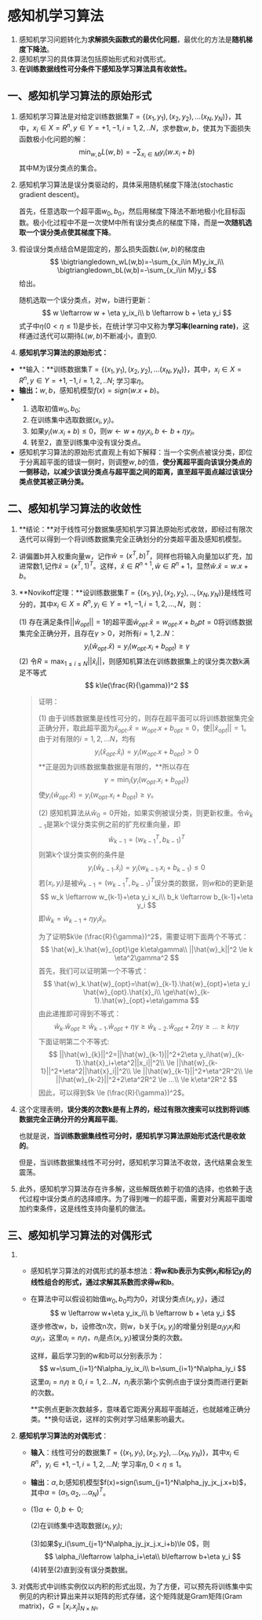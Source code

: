 # 感知机学习算法

1. 感知机学习问题转化为**求解损失函数式的最优化问题**，最优化的方法是**随机梯度下降法**。
2. 感知机学习的具体算法包括原始形式和对偶形式。
3. **在训练数据线性可分条件下感知及学习算法具有收敛性。**



## 一、感知机学习算法的原始形式

1. 感知机学习算法是对给定训练数据集$T=\{(x_1,y_1),(x_2,y_2),...(x_N,y_N)\}$，其中，$x_i\in X=R^n,y\in Y = {+1,-1},i=1,2,..N$，求参数$w,b$，使其为下面损失函数极小化问题的解：
   $$
   \min_{w,b}L(w,b)=-\sum_{x_i \in M}y_i(w.x_i+b)
   $$
   其中M为误分类点的集合。

2. 感知机学习算法是误分类驱动的，具体采用随机梯度下降法(stochastic gradient descent)。

   首先，任意选取一个超平面$w_0,b_0$，然后用梯度下降法不断地极小化目标函数。极小化过程中不是一次使M中所有误分类点的梯度下降，而是**一次随机选取一个误分类点使其梯度下降**。

3. 假设误分类点结合M是固定的，那么损失函数$L(w,b)$的梯度由
   $$
   \bigtriangledown_wL(w,b)=-\sum_{x_i\in M}y_ix_i\\
   \bigtriangledown_bL(w,b)=-\sum_{x_i\in M}y_i
   $$
   给出。

   随机选取一个误分类点，对w，b进行更新：
   $$
   w \leftarrow w + \eta y_ix_i\\
   b \leftarrow b + \eta y_i
   $$
   式子中$\eta(0<\eta \le1)$是步长，在统计学习中又称为**学习率(learning rate)**，这样通过迭代可以期待$L(w,b)$不断减小，直到0.

4. **感知机学习算法的原始形式：**

+ **输入：**训练数据集$T=\{(x_1,y_1),(x_2,y_2),...(x_N,y_N)\}$，其中，$x_i\in X=R^n,y\in Y = {+1,-1},i=1,2,..N$; 学习率$\eta$。
+ **输出：**$w,b$，感知机模型$f(x)=sign(w.x+b)$。
+ 1.  选取初值$w_0,b_0$;
  2. 在训练集中选取数据$(x_i,y_i)$。
  3. 如果$y_i(w.x_i+b)\le 0$，则$w \leftarrow w+\eta y_ix_i, b \leftarrow b+\eta y_i$。
  4. 转至2，直至训练集中没有误分类点。
+ 感知机学习算法的原始形式直观上有如下解释：当一个实例点被误分类，即位于分离超平面的错误一侧时，则调整$w,b$的值，**使分离超平面向该误分类点的一侧移动，以减少该误分类点与超平面之间的距离，直至超平面点越过该误分类点使其被正确分类。**



## 二、感知机学习算法的收敛性

1. **结论：**对于线性可分数据集感知机学习算法原始形式收敛，即经过有限次迭代可以得到一个将训练数据集完全正确划分的分类超平面及感知机模型。

2. 讲偏置b并入权重向量w，记作$\hat{w}=(x^T,b)^T$，同样也将输入向量加以扩充，加进常数1,记作$\hat{x}=(x^T,1)^T$。这样，$\hat{x}\in R^{n+1},\hat{w}\in R^n+1$，显然$\hat{w}.\hat{x}=w.x+b$。

3. **Novikoff定理：**设训练数据集$T=\{(x_1,y_1),(x_2,y_2),..,(x_N,y_N)\}$是线性可分的，其中$x_i\in X = R^n,y_i\in Y = {+1,-1},i=1,2,...,N$，则：

   (1) 存在满足条件$||\hat{w}_{opt}||=1$的超平面$\hat{w}_{opt}.\hat{x}=w_{opt}.x+b_opt=0$将训练数据集完全正确分开，且存在$\gamma>0$，对所有$i=1,2..N$：
   $$
   y_i(\hat{w}_{opt}.\hat{x})=y_i(w_{opt}.x_i+b_{opt})\ge \gamma
   $$
   (2) 令$R=\max_{1\le i \le N}||\hat{x}_i||$，则感知机算法在训练数据集上的误分类次数k满足不等式
   $$
   k\le(\frac{R}{\gamma})^2
   $$

   > 证明：
   >
   > (1) 由于训练数据集是线性可分的，则存在超平面可以将训练数据集完全正确分开，取此超平面为$\hat{x}_{opt}.\hat{x}=w_{opt}.x+b_{opt}=0$，使$||\hat{x}_{opt}||=1$。由于对有限的$i=1,2,...N$，均有
   > $$
   > y_i(\hat{x}_{opt}.\hat{x}_i)=y_i(w_{opt}.x+b_{opt})>0
   > $$
   > **正是因为训练数据集数据是有限的，**所以存在
   > $$
   > \gamma = \min_{i}\{y_i(w_{opt}.x_i+b_{opt})\}
   > $$
   > 使$y_i(\hat{w}_{opt}.\hat{x})=y_i(w_{opt}.x_i+b_{opt})\ge \gamma$。
   >
   >  
   >
   > (2) 感知机算法从$\hat{w}_0=0$开始，如果实例被误分类，则更新权重。令$\hat{w}_{k-1}$是第k个误分类实例之前的扩充权重向量，即
   > $$
   > \hat{w}_{k-1}=(w_{k-1}^T,b_{k-1})^T
   > $$
   > 则第k个误分类实例的条件是
   > $$
   > y_i(\hat{w}_{k-1}.\hat{x}_i)=y_i(w_{k-1}.x_i+b_{k-1})\le 0
   > $$
   > 若$(x_i,y_i)$是被$\hat{w}_{k-1}=(w_{k-1}^T,b_{k-1})^T$误分类的数据，则$w$和$b$的更新是
   > $$
   > w_k \leftarrow w_{k-1}+\eta y_i x_i\\
   > b_k \leftarrow b_{k-1}+\eta y_i
   > $$
   > 即$\hat{w}_k=\hat{w}_{k-1}+\eta y_i \hat{x}_i$。
   >
   >  
   >
   > 为了证明$k\le (\frac{R}{\gamma})^2$，需要证明下面两个不等式：
   > $$
   > \hat{w}_k.\hat{w}_{opt}\ge k\eta\gamma\\
   > ||\hat{w}_k||^2 \le k \eta^2\gamma^2
   > $$
   > 首先，我们可以证明第一个不等式：
   > $$
   > \hat{w}_k.\hat{w}_{opt}=\hat{w}_{k-1}.\hat{w}_{opt}+\eta y_i \hat{w}_{opt}.\hat{x}_i\\
   > \ge\hat{w}_{k-1}.\hat{w}_{opt}+\eta\gamma
   > $$
   > 由此递推即可得到不等式：
   > $$
   > \hat{w}_k.\hat{w}_{opt}\ge \hat{w}_{k-1}.\hat{w}_{opt}+\eta\gamma \ge \hat{w}_{k-2}.\hat{w}_{opt}+2\eta\gamma \ge ...\ge k\eta\gamma
   > $$
   > 下面证明第二个不等式:
   > $$
   > ||\hat{w}_{k}||^2=||\hat{w}_{k-1}||^2+2\eta y_i\hat{w}_{k-1}.\hat{x}_i+\eta^2||x_i||^2\\
   > \le ||\hat{w}_{k-1}||^2+\eta^2||\hat{x}_i||^2\\
   > \le ||\hat{w}_{k-1}||^2+\eta^2R^2\\
   > \le ||\hat{w}_{k-2}||^2+2\eta^2R^2 \le ...\\
   > \le k\eta^2R^2
   > $$
   > 因此，可以得到$k \le (\frac{R}{\gamma})^2$。

4. 这个定理表明，**误分类的次数k是有上界的，经过有限次搜索可以找到将训练数据完全正确分开的分离超平面**。

   也就是说，**当训练数据集线性可分时，感知机学习算法原始形式迭代是收敛的**。

   但是，当训练数据集线性不可分时，感知机学习算法不收敛，迭代结果会发生震荡。

5. 此外，感知机学习算法存在许多解，这些解既依赖于初值的选择，也依赖于迭代过程中误分类点的选择顺序。为了得到唯一的超平面，需要对分离超平面增加约束条件，这是线性支持向量机的做法。



## 三、感知机学习算法的对偶形式

1. + 感知机学习算法的对偶形式的基本想法：**将w和b表示为实例$x_i$和标记$y_i$的线性组合的形式，通过求解其系数而求得w和b**。

   + 在算法中可以假设初始值$w_0,b_0$均为0，对误分类点$(x_i,y_i)$，通过
     $$
     w \leftarrow w+\eta y_ix_i\\
     b \leftarrow b + \eta y_i
     $$
     逐步修改w，b，设修改n次，则w，b关于$(x_i,y_i)$的增量分别是$\alpha_iy_ix_i$和$\alpha_iy_i$，这里$\alpha_i=n_i\eta$，$n_i$是点$(x_i,y_i)$被误分类的次数。

     这样，最后学习到的w和b可以分别表示为：
     $$
     w=\sum_{i=1}^N\alpha_iy_ix_i\\
     b=\sum_{i=1}^N\alpha_iy_i
     $$
     这里$\alpha_i=n_i\eta\ge0,i=1,2...N$，$n_i$表示第i个实例点由于误分类而进行更新的次数。

     **实例点更新次数越多，意味着它距离分离超平面越近，也就越难正确分类。**换句话说，这样的实例对学习结果影响最大。

2. **感知机学习算法的对偶形式**：

   + **输入**：线性可分的数据集$T=\{(x_1,y_1),(x_2,y_2),...(x_N,y_N)\}$，其中$x_i\in R^n，y_i \in {+1,-1},i=1,2,...N$; 学习率$\eta,0<\eta\le1$。

   + **输出**：$\alpha,b$;感知机模型$f(x)=sign(\sum_{j=1}^N\alpha_jy_jx_j.x+b)$，其中$\alpha=(\alpha_1,\alpha_2,...\alpha_N)^T$。

   + (1)$\alpha \leftarrow 0, b \leftarrow 0$;

     (2)在训练集中选取数据$(x_i,y_i)$;

     (3)如果$y_i(\sum_{j=1}^N\alpha_jy_jx_j.x_i+b)\le 0$，则
     $$
     \alpha_i\leftarrow \alpha_i+\eta\\
     b\leftarrow b+\eta y_i
     $$
     (4)转至(2)直到没有误分类数据。

3. 对偶形式中训练实例仅以内积的形式出现，为了方便，可以预先将训练集中实例见的内积计算出来并以矩阵的形式存储，这个矩阵就是Gram矩阵(Gram matrix)，$G=[x_i.x_j]_{N\times N}$。